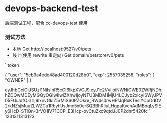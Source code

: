 # devops-backend-test

后端测试工程，配合 cc-devops-test 使用

### 测试方法

- 本地 Get http://localhost:9527/v0/pets
- 线上(使用 rewrite 重定向) Get domain/petstore/v0/pets

`
token

{
"user": "5cb9a4edc48ad400120d28b0",
"exp": 2557035258,
"roles": [
  "OWNER"
]
}

eyJhbGciOiJSUzI1NiIsInR5cCI6IkpXVCJ9.eyJ1c2VyIjoiNWNiOWE0ZWRjNDhhZDQwMDEyMGQyOGIwIiwiZXhwIjoyNTU3MDM1MjU4LCJyb2xlcyI6WyJPV05FUiJdfQ.GI1j9lxnvGkIZ5rMIS60PZOkre_RW4s0rwHEfJqRxKTeslYCpDdGV2rkNZsjMuuZLWZCu1RbytfJsJmc5x0erSQBBhRIiuLHgpaKvchAdMBoqLySlEy6HcD-STiQn-3rVO1IV71CCP_E3Hcp-ovCtuZxc9qtdJJ0P2dnr5420fc
`
1231311313123